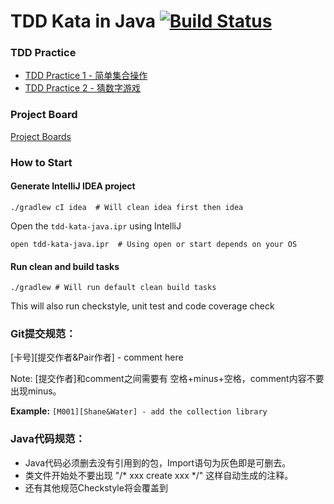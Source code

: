 # TDD Kata in Java [![Build Status](https://travis-ci.org/WowCoach/tdd-kata-java.svg?branch=master)](https://travis-ci.org/WowCoach/tdd-kata-java)

### TDD Practice
* [TDD Practice 1 - 简单集合操作](docs/TDD1.md)
* [TDD Practice 2 - 猜数字游戏](docs/TDD2.md)

### Project Board
[Project Boards](https://github.com/WowCoach/tdd-kata-java#boards?repos=64041285)

### How to Start

#### Generate IntelliJ IDEA project
```
./gradlew cI idea  # Will clean idea first then idea
```

Open the `tdd-kata-java.ipr` using IntelliJ
```
open tdd-kata-java.ipr  # Using open or start depends on your OS
```

#### Run clean and build tasks
```
./gradlew # Will run default clean build tasks
```

This will also run checkstyle, unit test and code coverage check


### Git提交规范：

[卡号][提交作者&Pair作者] - comment here

Note: [提交作者]和comment之间需要有 空格+minus+空格，comment内容不要出现minus。

**Example:** `[M001][Shane&Water] - add the collection library`


### Java代码规范：

- Java代码必须删去没有引用到的包，Import语句为灰色即是可删去。
- 类文件开始处不要出现 "/* xxx create xxx */" 这样自动生成的注释。
- 还有其他规范Checkstyle将会覆盖到
